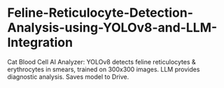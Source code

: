 # Feline-Reticulocyte-Detection-Analysis-using-YOLOv8-and-LLM-Integration
Cat Blood Cell AI Analyzer: YOLOv8 detects feline reticulocytes &amp; erythrocytes in smears, trained on 300x300 images. LLM provides diagnostic analysis. Saves model to Drive.

